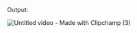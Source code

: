 Output:

![Untitled video - Made with Clipchamp (3)](https://github.com/user-attachments/assets/07a90b22-7585-4c82-9db1-8ead34686b34)
